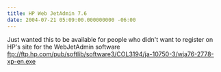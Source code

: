 ```yaml
---
title: HP Web JetAdmin 7.6
date: 2004-07-21 05:09:00.000000000 -06:00
---
```

Just wanted this to be available for people who didn't want to register on HP's site for the WebJetAdmin software
<br /><a href="ftp://ftp.hp.com/pub/softlib/software3/COL3194/ja-10750-3/wja76-2778-xp-en.exe">ftp://ftp.hp.com/pub/softlib/software3/COL3194/ja-10750-3/wja76-2778-xp-en.exe</a>
<br />
